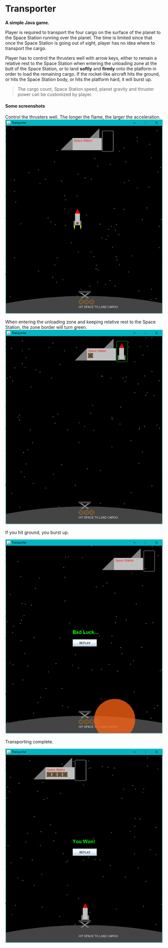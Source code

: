 # Transporter

__A simple Java game.__

Player is required to transport the four cargo on the surface of the planet to the Space Station running over the planet. The time is limited since that once the Space Station is going out of sight, player has no idea where to transport the cargo.

Player has to control the thrusters well with arrow keys, either to remain a relative rest to the Space Station when entering the unloading zone at the butt of the Space Station, or to land __softly__ and __firmly__ onto the platform in order to load the remaining cargo. If the rocket-like aircraft hits the ground, or hits the Space Station body, or hits the platform hard, it will burst up.

> The cargo count, Space Station speed, planet gravity and thruster power can be customized by player.

#### Some screenshots

Control the thrusters well. The longer the flame, the larger the acceleration.
![](/screenshots/transporter.png?raw=true)


When entering the unloading zone and keeping relative rest to the Space Station, the zone border will turn green.
![](/screenshots/transporter2.png?raw=true)


If you hit ground, you burst up.

![](/screenshots/transporter3.png?raw=true)


Transporting complete.

![](/screenshots/transporter4.png?raw=true)


